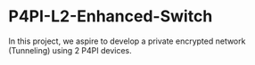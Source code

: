 # P4PI-L2-Enhanced-Switch
In this project, we aspire to develop a private encrypted network (Tunneling) using 2 P4PI devices.
